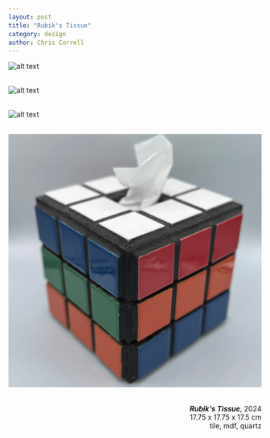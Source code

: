 ```yaml
--- 
layout: post
title: "Rubik's Tissue" 
category: design
author: Chris Correll
--- 
```


![alt text](../assets/images/rubiks/rubiks-iso2.png) 
<br> 
<br> 

![alt text](../assets/images/rubiks/rubiks-closeup.png) 
<br> 
<br> 

![alt text](../assets/images/rubiks/rubiks-front.png) 
<br> 
<br> 

![alt text](../assets/images/rubiks/rubiks-iso1.png)
<br> 
<br> 

<p align='right'> 
<b><i>Rubik's Tissue</i></b>, 2024
<br> 
17.75 x 17.75 x 17.5 cm 
<br> 
tile, mdf, quartz
 </p>




